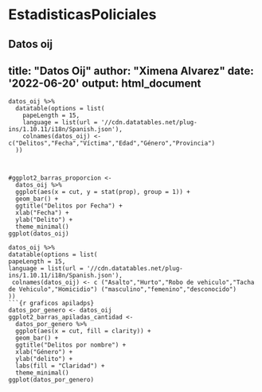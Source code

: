 # EstadisticasPoliciales
Datos oij
---
title: "Datos Oij"
author: "Ximena Alvarez"
date: '2022-06-20'
output: html_document
---

```{r Tabla DT, echo=FALSE}
datos_oij %>%
  datatable(options = list(
    papeLength = 15,
    language = list(url = '//cdn.datatables.net/plug-ins/1.10.11/i18n/Spanish.json'),
    colnames(datos_oij) <- c("Delitos","Fecha","Víctima","Edad","Género","Provincia")
  ))
```



```{r  graficos de barras, echo=FALSE}
  
```


```{r grafico de barras,echo = FALSE}
#ggplot2_barras_proporcion <-
  datos_oij %>%
  ggplot(aes(x = cut, y = stat(prop), group = 1)) +
  geom_bar() +
  ggtitle("Delitos por Fecha") +
  xlab("Fecha") +
  ylab("Delito") +
  theme_minimal()
ggplot(datos_oij)
```




```{r Tabla DT Delitos}
datos_oij %>%
datatable(options = list(
papeLength = 15,
language = list(url = '//cdn.datatables.net/plug-ins/1.10.11/i18n/Spanish.json'),
 colnames(datos_oij) <- c ("Asalto","Hurto","Robo de vehiculo","Tacha de Vehiculo","Homicidio") ("masculino","femenino","desconocido")
))
```{r graficos apiladps}
datos_por_genero <- datos_oij
ggplot2_barras_apiladas_cantidad <-
  datos_por_genero %>%
  ggplot(aes(x = cut, fill = clarity)) +
  geom_bar() +
  ggtitle("Delitos por nombre") +
  xlab("Género") +
  ylab("delito") +
  labs(fill = "Claridad") +
  theme_minimal()
ggplot(datos_por_genero)

